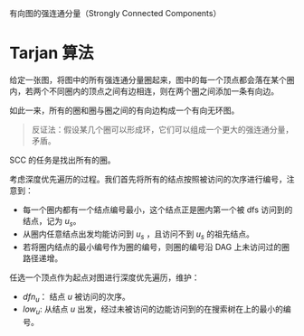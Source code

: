 有向图的强连通分量（Strongly Connected Components）

# Tarjan 算法

给定一张图，将图中的所有强连通分量圈起来，图中的每一个顶点都会落在某个圈内，若两个不同圈内的顶点之间有边相连，则在两个圈之间添加一条有向边。

如此一来，所有的圈和圈与圈之间的有向边构成一个有向无环图。

> 反证法：假设某几个圈可以形成环，它们可以组成一个更大的强连通分量，矛盾。

SCC 的任务是找出所有的圈。

考虑深度优先遍历的过程。我们首先将所有的结点按照被访问的次序进行编号，注意到：
- 每一个圈内都有一个结点编号最小，这个结点正是圈内第一个被 dfs 访问到的结点，记为 $u_s$。
- 从圈内任意结点出发均能访问到 $u_s$ ，且访问不到 $u_s$ 的祖先结点。
- 若将圈内结点的最小编号作为圈的编号，则圈的编号沿 DAG 上未访问过的圈路径递增。

任选一个顶点作为起点对图进行深度优先遍历，维护：
- $dfn_u$： 结点 $u$ 被访问的次序。
- $low_u$: 从结点 $u$ 出发，经过未被访问的边能访问到的在搜索树在上的最小的编号。